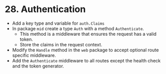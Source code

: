 # 28. Authentication

- Add a key type and variable for `auth.Claims`
- In package `mid` create a type `Auth` with a method `Authenticate`.
  - This method is a middleware that ensures the request has a valid token.
  - Store the claims in the request context.
- Modify the `Handle` method in the `web` package to accept optional route specific middleware.
- Add the `Authenticate` middleware to all routes except the health check and the token generator.
